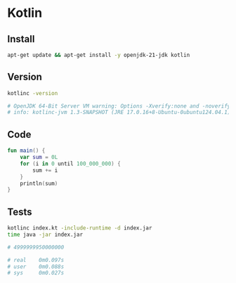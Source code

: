 # Kotlin

## Install

```bash
apt-get update && apt-get install -y openjdk-21-jdk kotlin
```

## Version

```bash
kotlinc -version

# OpenJDK 64-Bit Server VM warning: Options -Xverify:none and -noverify were deprecated in JDK 13 and will likely be removed in a future release.
# info: kotlinc-jvm 1.3-SNAPSHOT (JRE 17.0.16+8-Ubuntu-0ubuntu124.04.1)
```

## Code

```kotlin
fun main() {
    var sum = 0L
    for (i in 0 until 100_000_000) {
        sum += i
    }
    println(sum)
}
```

## Tests

```bash
kotlinc index.kt -include-runtime -d index.jar
time java -jar index.jar

# 4999999950000000

# real    0m0.097s
# user    0m0.088s
# sys     0m0.027s
```
